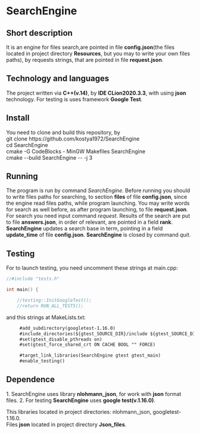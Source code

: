 <h1>SearchEngine</h1>  

<h2>Short description</h2>  
It is an engine for files search,are pointed in file <b>config.json</b>(the files located in project directory <b>Resources</b>,   
but you may to write your own files paths), by requests strings, that are pointed in file <b>request.json</b>.

<h2>Technology and languages</h2>  
The project written via <b>C++(v.14)</b>, by <b>IDE CLion2020.3.3</b>, with using <b>json</b> technology.  
For testing is uses framework <b>Google Test</b>.  

<h2>Install</h2>  
You need to clone and build this repository, by<br>  
git clone https://github.com/kostya1972/SearchEngine<br>
cd SearchEngine<br>
cmake -G CodeBlocks - MinGW Makefiles SearchEngine<br>
cmake --build SearchEngine -- -j 3<br>
 
<h2>Running</h2>  
The program is run by command <i>SearchEngine</i>.  
Before running you should to write files paths for searching, to section <b>files</b> of file <b>config.json</b>,  
since the engine read files paths, while program launching.  
You may write words for search as well before, as after program launching, to file <b>request.json</b>.  
For search you need input command <i>request</i>.  
Results of the search are put to file <b>answers.json</b>, in order of relevant, are pointed in a field <b>rank</b>.    
<b>SearchEngine</b> updates a search base in term, pointing in a field <b>update_time</b> of file <b>config.json</b>.   
<b>SearchEngine</b> is closed by command <i>quit</i>.  

<h2>Testing</h2>  
For to launch testing, you need uncomment these strings at main.cpp:  

```C++  
//#include "tests.h"  

int main() {  

    //testing::InitGoogleTest();  
    //return RUN_ALL_TESTS();  
```  
and this strings at MakeLists.txt:  
```CMakeLists.txt  
     #add_subdirectory(googletest-1.16.0)  
     #include_directories(${gtest_SOURCE_DIR}/include ${gtest_SOURCE_DIR})  
     #set(gtest_disable_pthreads on)  
     #set(gtest_force_shared_crt ON CACHE BOOL "" FORCE)  

     #target_link_libraries(SearchEngine gtest gtest_main)  
     #enable_testing()  
```  

<h2>Dependence</h2>  
1. SearchEngine uses library <b>nlohmann_json</b>, for work with <b>json</b> format files.  
2. For testing <b>SearchEngine</b> uses <b>google test(v.1.16.0)</b>.  

   This libraries located in project directories: nlohmann_json, googletest-1.16.0.  
   Files <b>json</b> located in project directory <b>Json_files</b>.  
   
